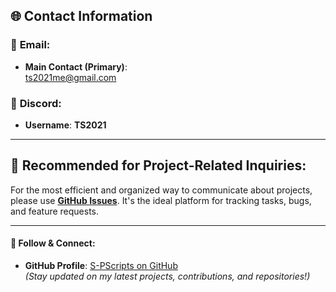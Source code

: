 ## 🌐 **Contact Information**

### 📧 **Email**:
- **Main Contact (Primary)**:  
  [ts2021me@gmail.com](mailto:ts2021me@gmail.com)  

### 💬 **Discord**:
- **Username**: **TS2021**  

---

## 🚀 **Recommended for Project-Related Inquiries**:
For the most efficient and organized way to communicate about projects, please use **[GitHub Issues](https://github.com/)**. It's the ideal platform for tracking tasks, bugs, and feature requests.

---

#### 🔗 **Follow & Connect**:
- **GitHub Profile**: [S-PScripts on GitHub](https://github.com/S-PScripts)  
  *(Stay updated on my latest projects, contributions, and repositories!)*
  
